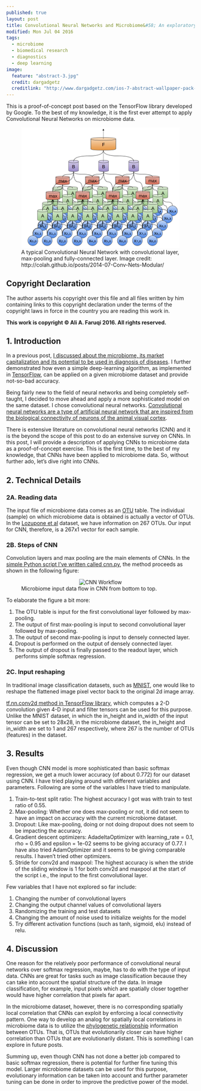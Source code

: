 ```yaml
---
published: true
layout: post
title: Convolutional Neural Networks and Microbiome&#58; An exploratory analysis
modified: Mon Jul 04 2016
tags: 
  - microbiome
  - biomedical research
  - diagnostics
  - deep learning
image: 
  feature: "abstract-3.jpg"
  credit: dargadgetz
  creditlink: "http://www.dargadgetz.com/ios-7-abstract-wallpaper-pack-for-iphone-5-and-ipod-touch-retina/"
---
```




This is a proof-of-concept post based on the TensorFlow library developed by Google. To the best of my knowledge, it is the first ever attempt to apply Convolutional Neural Networks on microbiome data.


<figure>
<center>
<img src="/images/cnn-colah.png" alt="Convolutional Neural Networks" width="475">
</center>
<figcaption>
A typical Convolutional Neural Network with convolutional layer, max-pooling and fully-connected layer. Image credit: http://colah.github.io/posts/2014-07-Conv-Nets-Modular/
</figcaption>
</figure>

## Copyright Declaration
The author asserts his copyright over this file and all files written by him containing links to this copyright declaration under the terms of the copyright laws in force in the country you are reading this work in.

**This work is copyright © Ali A. Faruqi 2016. All rights reserved.**


## 1. Introduction

In a previous post, [I discussed about the microbiome, its market capitalization and its potential to be used in diagnosis of diseases](http://alifar76.github.io/diagnostic-platform/). I further demonstrated how even a simple deep-learning algorithm, as implemented in [TensorFlow](https://github.com/tensorflow/tensorflow), can be applied on a given microbiome dataset and provide not-so-bad accuracy.

Being fairly new to the field of neural networks and being completely self-taught, I decided to move ahead and apply a more sophisticated model on the same dataset. I chose convolutional neural networks. [Convolutional neural networks are a type of artificial neural network that are inspired from the biological connectivity of neurons of the animal visual cortex](https://en.wikipedia.org/wiki/Convolutional_neural_network). 

There is extensive literature on convolutional neural networks (CNN) and it is the beyond the scope of this post to do an extensive survey on CNNs. In this post, I will provide a description of applying CNNs to microbiome data as a proof-of-concept exercise. This is the first time, to the best of my knowledge, that CNNs have been applied to microbiome data. So, without further ado, let’s dive right into CNNs.


## 2. Technical Details

### 2A. Reading data
The input file of microbiome data comes as an [OTU](http://www.drive5.com/usearch/manual/otu_definition.html) table. The individual (sample) on which microbiome data is obtained is actually a vector of OTUs. In the [Lozupone et al](http://www.ncbi.nlm.nih.gov/pubmed/24034618) dataset, we have information on 267 OTUs. Our input for CNN, therefore, is a 267x1 vector for each sample.

### 2B. Steps of CNN
Convolution layers and max pooling are the main elements of CNNs. In the [simple Python script I’ve written called cnn.py](https://github.com/alifar76/TFMicrobiome), the method proceeds as shown in the following figure:

<figure>
<center>
<img src="/images/cnn-microbiome.png" alt="CNN Workflow" width="75" height="50">
</center>
<figcaption>
Microbiome input data flow in CNN from bottom to top.
</figcaption>
</figure>

To elaborate the figure a bit more:

1. The OTU table is input for the first convolutional layer followed by max-pooling.
2. The output of first max-pooling is input to second convolutional layer followed by max-pooling.
3. The output of second max-pooling is input to densely connected layer.
4. Dropout is performed on the output of densely connected layer.
5. The output of dropout is finally passed to the readout layer, which performs simple softmax regression.

### 2C. Input reshaping

In traditional image classification datasets, such as [MNIST](https://www.tensorflow.org/versions/r0.9/tutorials/mnist/download/index.html), one would like to reshape the flattened image pixel vector back to the original 2d image array. 

[tf.nn.conv2d method in TensorFlow library](https://www.tensorflow.org/versions/r0.9/api_docs/python/nn.html#conv2d), which computes a 2-D convolution given 4-D input and filter tensors can be used for this purpose. Unlike the MNIST dataset, in which the in_height and in_width of the input tensor can be set to 28x28, in the microbiome dataset, the in_height and in_width are set to 1 and 267 respectively, where 267 is the number of OTUs (features) in the dataset.

## 3. Results

Even though CNN model is more sophisticated than basic softmax regression, we get a much lower accuracy (of about 0.772) for our dataset using CNN. I have tried playing around with different variables and parameters. Following are some of the variables I have tried to manipulate.

1. Train-to-test split ratio: The highest accuracy I got was with train to test ratio of 0.55.
2. Max-pooling: Whether one does max-pooling or not, it did not seem to have an impact on accuracy with the current microbiome dataset.
3. Dropout: Like  max-pooling, doing or not doing dropout does not seem to be impacting the accuracy.
4. Gradient descent optimizers: AdadeltaOptimizer with learning_rate = 0.1, rho = 0.95 and epsilon = 1e-02 seems to be giving accuracy of 0.77. I have also tried AdamOptimizer and it seems to be giving comparable results. I haven’t tried other optimizers.
5. Stride for conv2d and maxpool: The highest accuracy is when the stride of the sliding window is 1 for both conv2d and maxpool at the start of the script i.e., the input to the first convolutional layer.

Few variables that I have not explored so far include:

1. Changing the number of convolutional layers
2. Changing the output channel values of convolutional layers
3. Randomizing the training and test datasets
4. Changing the amount of noise used to initialize weights for the model
5. Try different activation functions (such as tanh, sigmoid, elu) instead of relu.

## 4. Discussion

One reason for the relatively poor performance of convolutional neural networks over softmax regression, maybe, has to do with the type of input data. CNNs are great for tasks such as image classification because they can take into account the spatial structure of the data. In image classification, for example, input pixels which are spatially closer together would have higher correlation that pixels far apart.

In the microbiome dataset, however, there is no corresponding spatially local correlation that CNNs can exploit by enforcing a local connectivity pattern. One way to develop an analog for spatially local correlations in microbiome data is to utilize the [phylogenetic relationship](https://en.wikipedia.org/wiki/Phylogenetics) information between OTUs. That is, OTUs that evolutionarily closer can have higher correlation than OTUs that are evolutionarily distant. This is something I can explore in future posts.

Summing up, even though CNN has not done a better job compared to basic softmax regression, there is potential for further fine tuning this model. Larger microbiome datasets can be used for this purpose, evolutionary information can be taken into account and further parameter tuning can be done in order to improve the predictive power of the model.
